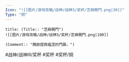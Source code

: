```yaml
---
Icon: "![[图片/游戏攻略/战神/战神3/奖杯/芝麻開門.png|30]]"
Type: "铜"
---
```

```ad-common-bronze-trophy
title: (Title:: "芝麻開門")
![[图片/游戏攻略/战神/战神3/奖杯/芝麻開門.png|100]]

(Comment:: "開啟提西福涅的門扉。")
```

#战神/战神III/奖杯 #奖杯 #奖杯/铜
